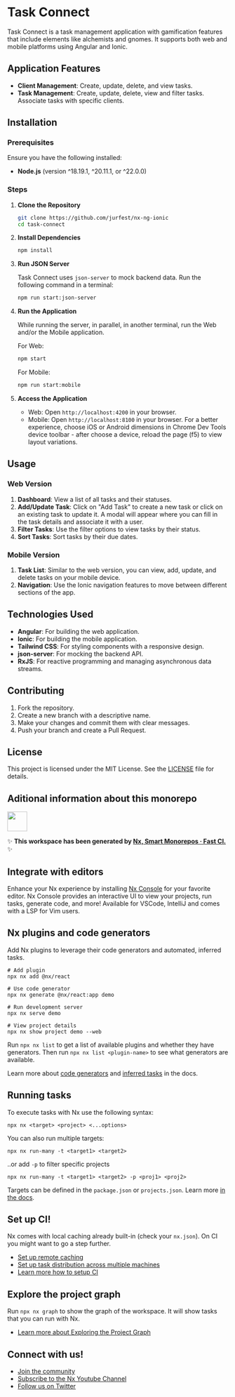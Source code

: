 
# Task Connect

Task Connect is a task management application with gamification features that include elements like alchemists and gnomes. It supports both web and mobile platforms using Angular and Ionic.

## Application Features

- **Client Management**: Create, update, delete, and view tasks.
- **Task Management**: Create, update, delete, view and filter tasks. Associate tasks with specific clients.
<!-- - **Gamification**: Users are represented by avatars, including alchemists and gnomes. -->

## Installation

### Prerequisites

Ensure you have the following installed:

- **Node.js** (version ^18.19.1, ^20.11.1, or ^22.0.0)
<!-- - **Angular CLI** (latest version) -->
<!-- - **Ionic CLI** (latest version) -->

### Steps

1. **Clone the Repository**

   ```bash
   git clone https://github.com/jurfest/nx-ng-ionic
   cd task-connect
   ```

2. **Install Dependencies**

   ```bash
   npm install
   ```

3. **Run JSON Server**

   Task Connect uses `json-server` to mock backend data. Run the following command in a terminal:

   ```bash
   npm run start:json-server
   ```

4. **Run the Application**

   While running the server, in parallel, in another terminal, run the Web and/or the Mobile application.

   For Web:

   ```bash
   npm start
   ```

   For Mobile:

   ```bash
   npm run start:mobile
   ```

5. **Access the Application**

   - Web: Open `http://localhost:4200` in your browser.
   - Mobile: Open `http://localhost:8100` in your browser. For a better experience, choose iOS or Android dimensions in Chrome Dev Tools device toolbar - after choose a device, reload the page (f5) to view layout variations.

## Usage

### Web Version

1. **Dashboard**: View a list of all tasks and their statuses.
2. **Add/Update Task**: Click on "Add Task" to create a new task or click on an existing task to update it. A modal will appear where you can fill in the task details and associate it with a user.
3. **Filter Tasks**: Use the filter options to view tasks by their status.
4. **Sort Tasks**: Sort tasks by their due dates.

### Mobile Version

1. **Task List**: Similar to the web version, you can view, add, update, and delete tasks on your mobile device.
2. **Navigation**: Use the Ionic navigation features to move between different sections of the app.

## Technologies Used

- **Angular**: For building the web application.
- **Ionic**: For building the mobile application.
- **Tailwind CSS**: For styling components with a responsive design.
- **json-server**: For mocking the backend API.
- **RxJS**: For reactive programming and managing asynchronous data streams.

## Contributing

1. Fork the repository.
2. Create a new branch with a descriptive name.
3. Make your changes and commit them with clear messages.
4. Push your branch and create a Pull Request.

## License

This project is licensed under the MIT License. See the [LICENSE](LICENSE) file for details.

## Aditional information about this monorepo

<a alt="Nx logo" href="https://nx.dev" target="_blank" rel="noreferrer"><img src="https://raw.githubusercontent.com/nrwl/nx/master/images/nx-logo.png" width="45"></a>

✨ **This workspace has been generated by [Nx, Smart Monorepos · Fast CI.](https://nx.dev)** ✨

## Integrate with editors

Enhance your Nx experience by installing [Nx Console](https://nx.dev/nx-console) for your favorite editor. Nx Console
provides an interactive UI to view your projects, run tasks, generate code, and more! Available for VSCode, IntelliJ and
comes with a LSP for Vim users.

## Nx plugins and code generators

Add Nx plugins to leverage their code generators and automated, inferred tasks.

```
# Add plugin
npx nx add @nx/react

# Use code generator
npx nx generate @nx/react:app demo

# Run development server
npx nx serve demo

# View project details
npx nx show project demo --web
```

Run `npx nx list` to get a list of available plugins and whether they have generators. Then run `npx nx list <plugin-name>` to see what generators are available.

Learn more about [code generators](https://nx.dev/features/generate-code) and [inferred tasks](https://nx.dev/concepts/inferred-tasks) in the docs.

## Running tasks

To execute tasks with Nx use the following syntax:

```
npx nx <target> <project> <...options>
```

You can also run multiple targets:

```
npx nx run-many -t <target1> <target2>
```

..or add `-p` to filter specific projects

```
npx nx run-many -t <target1> <target2> -p <proj1> <proj2>
```

Targets can be defined in the `package.json` or `projects.json`. Learn more [in the docs](https://nx.dev/features/run-tasks).

## Set up CI!

Nx comes with local caching already built-in (check your `nx.json`). On CI you might want to go a step further.

- [Set up remote caching](https://nx.dev/features/share-your-cache)
- [Set up task distribution across multiple machines](https://nx.dev/nx-cloud/features/distribute-task-execution)
- [Learn more how to setup CI](https://nx.dev/recipes/ci)

## Explore the project graph

Run `npx nx graph` to show the graph of the workspace.
It will show tasks that you can run with Nx.

- [Learn more about Exploring the Project Graph](https://nx.dev/core-features/explore-graph)

## Connect with us!

- [Join the community](https://nx.dev/community)
- [Subscribe to the Nx Youtube Channel](https://www.youtube.com/@nxdevtools)
- [Follow us on Twitter](https://twitter.com/nxdevtools)
